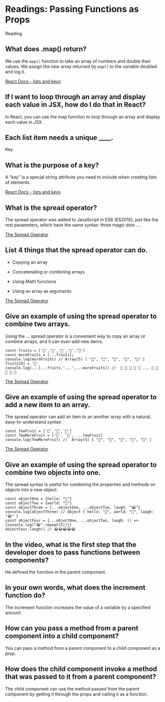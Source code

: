 # Readings: Passing Functions as Props

Reading

## What does .map() return?
We use the `map()` function to take an array of numbers and double their values. We assign the new array returned by `map()` to the variable doubled and log it.

[React Docs - lists and keys](https://legacy.reactjs.org/docs/lists-and-keys.html)

## If I want to loop through an array and display each value in JSX, how do I do that in React?

In React, you can use the map function to loop through an array and display each value in JSX.

## Each list item needs a unique ____.

Key

## What is the purpose of a key?

A “key” is a special string attribute you need to include when creating lists of elements. 

[React Docs - lists and keys](https://legacy.reactjs.org/docs/lists-and-keys.html)

## What is the spread operator?

The spread operator was added to JavaScript in ES6 (ES2015), just like the rest parameters, which have the same syntax: three magic dots ….

[The Spread Operator](https://medium.com/coding-at-dawn/how-to-use-the-spread-operator-in-javascript-b9e4a8b06fab)

## List 4 things that the spread operator can do.

- Copying an array
  
- Concatenating or combining arrays
  
- Using Math functions
  
- Using an array as arguments

[The Spread Operator](https://medium.com/coding-at-dawn/how-to-use-the-spread-operator-in-javascript-b9e4a8b06fab)

## Give an example of using the spread operator to combine two arrays.

Using the … spread operator is a convenient way to copy an array or combine arrays, and it can even add new items:

```
const fruits = ['🍏','🍊','🍌','🍉','🍍']
const moreFruits = [...fruits];
console.log(moreFruits) // Array(5) [ "🍏", "🍊", "🍌", "🍉", "🍍" ]
fruits[0] = '🍑'
console.log(...[...fruits,'...',...moreFruits]) //  🍑 🍊 🍌 🍉 🍍 ... 🍏 🍊 🍌 🍉 🍍
```

[The Spread Operator](https://medium.com/coding-at-dawn/how-to-use-the-spread-operator-in-javascript-b9e4a8b06fab)

## Give an example of using the spread operator to add a new item to an array.

The spread operator can add an item to an another array with a natural, easy-to-understand syntax:

```
const fewFruit = ['🍏','🍊','🍌']
const fewMoreFruit = ['🍉', '🍍', ...fewFruit]
console.log(fewMoreFruit) //  Array(5) [ "🍉", "🍍", "🍏", "🍊", "🍌" ]
```

[The Spread Operator](https://medium.com/coding-at-dawn/how-to-use-the-spread-operator-in-javascript-b9e4a8b06fab)

## Give an example of using the spread operator to combine two objects into one.

The spread syntax is useful for combining the properties and methods on objects into a new object:

```
const objectOne = {hello: "🤪"}
const objectTwo = {world: "🐻"}
const objectThree = {...objectOne, ...objectTwo, laugh: "😂"}
console.log(objectThree) // Object { hello: "🤪", world: "🐻", laugh: "😂" }
const objectFour = {...objectOne, ...objectTwo, laugh: () => {console.log("😂".repeat(5))}}
objectFour.laugh() // 😂😂😂😂😂
```

## In the video, what is the first step that the developer does to pass functions between components?

He defined the function in the parent component.

## In your own words, what does the increment function do?

The increment function increases the value of a variable by a specified amount.

## How can you pass a method from a parent component into a child component?

You can pass a method from a parent component to a child component as a prop.

## How does the child component invoke a method that was passed to it from a parent component?

The child component can use the method passed from the parent component by getting it through the props and calling it as a function.
